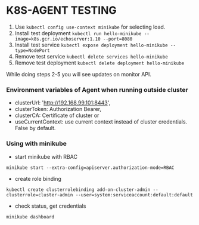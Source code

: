 # K8S-AGENT TESTING

1) Use `kubectl config use-context minikube` for selecting load.
2) Install test deployment `kubectl run hello-minikube --image=k8s.gcr.io/echoserver:1.10 --port=8080`
3) Install test service `kubectl expose deployment hello-minikube --type=NodePort`
4) Remove test service `kubectl delete services hello-minikube`
5) Remove test deployment `kubectl delete deployment hello-minikube`

While doing steps 2-5 you will see updates on monitor API.

### Environment variables of Agent when running outside cluster
* clusterUrl: 'http://192.168.99.101:8443',
* clusterToken: Authorization Bearer,
* clusterCA: Certificate of cluster
or  
* useCurrentContext: use current context instead of cluster credentials. False by default.

### Using with minikube
* start minikube with RBAC 

`minikube start --extra-config=apiserver.authorization-mode=RBAC`

* create role binding

`kubectl create clusterrolebinding add-on-cluster-admin --clusterrole=cluster-admin --user=system:serviceaccount:default:default`

* check status, get credentials

`minikube dashboard`
